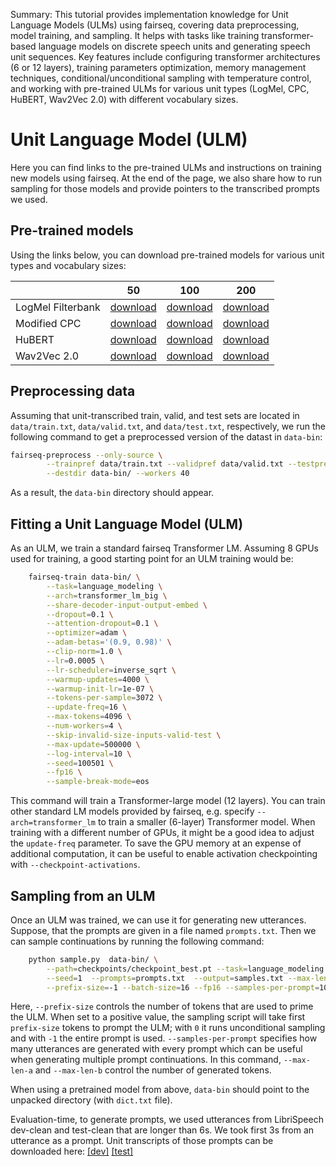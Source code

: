 Summary: This tutorial provides implementation knowledge for Unit Language Models (ULMs) using fairseq, covering data preprocessing, model training, and sampling. It helps with tasks like training transformer-based language models on discrete speech units and generating speech unit sequences. Key features include configuring transformer architectures (6 or 12 layers), training parameters optimization, memory management techniques, conditional/unconditional sampling with temperature control, and working with pre-trained ULMs for various unit types (LogMel, CPC, HuBERT, Wav2Vec 2.0) with different vocabulary sizes.

# Unit Language Model (ULM)

Here you can find links to the pre-trained ULMs and instructions on training new models using fairseq. At the end of the page, we also share how to run sampling for those models and provide pointers to the transcribed prompts we used.

## Pre-trained models

Using the links below, you can download pre-trained models for various unit types and vocabulary sizes:

| | 50 | 100 | 200
|-|-|-|-
| LogMel Filterbank | [download](https://dl.fbaipublicfiles.com/textless_nlp/gslm/logmel/lm_km50/logmel50_lm.tgz)  |  [download](https://dl.fbaipublicfiles.com/textless_nlp/gslm/logmel/lm_km100/logmel100_lm.tgz) | [download](https://dl.fbaipublicfiles.com/textless_nlp/gslm/logmel/lm_km200/logmel200_lm.tgz)
| Modified CPC | [download](https://dl.fbaipublicfiles.com/textless_nlp/gslm/cpc/lm_km50/cpc50_lm.tgz) | [download](https://dl.fbaipublicfiles.com/textless_nlp/gslm/cpc/lm_km100/cpc100_lm.tgz) | [download](https://dl.fbaipublicfiles.com/textless_nlp/gslm/cpc/lm_km200/cpc200_lm.tgz)
| HuBERT | [download](https://dl.fbaipublicfiles.com/textless_nlp/gslm/hubert/lm_km50/hubert50_lm.tgz) | [download](https://dl.fbaipublicfiles.com/textless_nlp/gslm/hubert/lm_km100/hubert100_lm.tgz) | [download](https://dl.fbaipublicfiles.com/textless_nlp/gslm/hubert/lm_km200/hubert200_lm.tgz)
| Wav2Vec 2.0 | [download](https://dl.fbaipublicfiles.com/textless_nlp/gslm/w2v2/lm_km50/w2v2_50_lm.tgz) | [download](https://dl.fbaipublicfiles.com/textless_nlp/gslm/w2v2/lm_km100/w2v2_100_lm.tgz) | [download](https://dl.fbaipublicfiles.com/textless_nlp/gslm/w2v2/lm_km200/w2v2_200_lm.tgz)     


## Preprocessing data
Assuming that unit-transcribed train, valid, and test sets are located in `data/train.txt`, `data/valid.txt`, and `data/test.txt`, respectively,
we run the following command to get a preprocessed version of the datast in `data-bin`:

```bash
fairseq-preprocess --only-source \
        --trainpref data/train.txt --validpref data/valid.txt --testpref data/test.txt \
        --destdir data-bin/ --workers 40
```
As a result, the `data-bin` directory should appear.

## Fitting a Unit Language Model (ULM)
As an ULM, we train a standard fairseq Transformer LM. Assuming 8 GPUs used for training, a good starting point for an ULM training would be:
```bash
	fairseq-train data-bin/ \
        --task=language_modeling \
        --arch=transformer_lm_big \
        --share-decoder-input-output-embed \
        --dropout=0.1 \
        --attention-dropout=0.1 \
        --optimizer=adam \
        --adam-betas='(0.9, 0.98)' \
        --clip-norm=1.0 \
        --lr=0.0005 \
        --lr-scheduler=inverse_sqrt \
        --warmup-updates=4000 \
        --warmup-init-lr=1e-07 \
        --tokens-per-sample=3072 \
        --update-freq=16 \
        --max-tokens=4096 \
        --num-workers=4 \
        --skip-invalid-size-inputs-valid-test \
        --max-update=500000 \
        --log-interval=10 \
        --seed=100501 \
        --fp16 \
        --sample-break-mode=eos
```
This command will train a Transformer-large model (12 layers). You can train other standard LM models provided by fairseq, e.g. specify `--arch=transformer_lm` to train a smaller (6-layer) Transformer model. When training with a different number of GPUs, it might be a good idea to adjust the `update-freq` parameter. To save the GPU memory at an expense of additional computation, it can be useful to enable activation checkpointing with `--checkpoint-activations`.

## Sampling from an ULM
Once an ULM was trained, we can use it for generating new utterances. Suppose, that the prompts are given in a file named `prompts.txt`. Then we can sample continuations by running the following command:

```bash
    python sample.py  data-bin/ \
        --path=checkpoints/checkpoint_best.pt --task=language_modeling --sampling --temperature=0.7 \
        --seed=1  --prompts=prompts.txt  --output=samples.txt --max-len-a=0 --max-len-b=500 \
        --prefix-size=-1 --batch-size=16 --fp16 --samples-per-prompt=10
```
Here, `--prefix-size` controls the number of tokens that are used to prime the ULM. When set to a positive value, the sampling script will take first `prefix-size` tokens to prompt the ULM; with `0` it runs unconditional sampling and with `-1` the entire prompt is used. 
`--samples-per-prompt` specifies how many utterances are generated with every prompt which can be useful when generating multiple prompt continuations. In this command, `--max-len-a` and `--max-len-b` control the number of generated tokens. 

When using a pretrained model from above, `data-bin` should point to the unpacked directory (with `dict.txt` file).

Evaluation-time, to generate prompts, we used utterances from LibriSpeech dev-clean and test-clean that are longer than 6s. We took first 3s from an utterance as a prompt. Unit transcripts of those prompts can be downloaded here: [[dev]](https://dl.fbaipublicfiles.com/textless_nlp/gslm/eval_data/dev_prompts.tgz) [[test]](https://dl.fbaipublicfiles.com/textless_nlp/gslm/eval_data/test_prompts.tgz)

